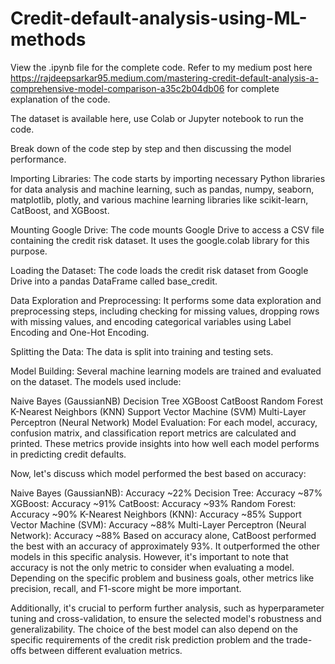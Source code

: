 # Credit-default-analysis-using-ML-methods

View the .ipynb file for the complete code. Refer to my medium post here https://rajdeepsarkar95.medium.com/mastering-credit-default-analysis-a-comprehensive-model-comparison-a35c2b04db06
for complete explanation of the code. 

The dataset is available here, use Colab or Jupyter notebook to run the code. 

 Break down of the code step by step and then discussing the model performance.

Importing Libraries: The code starts by importing necessary Python libraries for data analysis and machine learning, such as pandas, numpy, seaborn, matplotlib, plotly, and various machine learning libraries like scikit-learn, CatBoost, and XGBoost.

Mounting Google Drive: The code mounts Google Drive to access a CSV file containing the credit risk dataset. It uses the google.colab library for this purpose.

Loading the Dataset: The code loads the credit risk dataset from Google Drive into a pandas DataFrame called base_credit.

Data Exploration and Preprocessing: It performs some data exploration and preprocessing steps, including checking for missing values, dropping rows with missing values, and encoding categorical variables using Label Encoding and One-Hot Encoding.

Splitting the Data: The data is split into training and testing sets.

Model Building: Several machine learning models are trained and evaluated on the dataset. The models used include:

Naive Bayes (GaussianNB)
Decision Tree
XGBoost
CatBoost
Random Forest
K-Nearest Neighbors (KNN)
Support Vector Machine (SVM)
Multi-Layer Perceptron (Neural Network)
Model Evaluation: For each model, accuracy, confusion matrix, and classification report metrics are calculated and printed. These metrics provide insights into how well each model performs in predicting credit defaults.

Now, let's discuss which model performed the best based on accuracy:

Naive Bayes (GaussianNB): Accuracy ~22%
Decision Tree: Accuracy ~87%
XGBoost: Accuracy ~91%
CatBoost: Accuracy ~93%
Random Forest: Accuracy ~90%
K-Nearest Neighbors (KNN): Accuracy ~85%
Support Vector Machine (SVM): Accuracy ~88%
Multi-Layer Perceptron (Neural Network): Accuracy ~88%
Based on accuracy alone, CatBoost performed the best with an accuracy of approximately 93%. It outperformed the other models in this specific analysis. However, it's important to note that accuracy is not the only metric to consider when evaluating a model. Depending on the specific problem and business goals, other metrics like precision, recall, and F1-score might be more important.

Additionally, it's crucial to perform further analysis, such as hyperparameter tuning and cross-validation, to ensure the selected model's robustness and generalizability. The choice of the best model can also depend on the specific requirements of the credit risk prediction problem and the trade-offs between different evaluation metrics.
